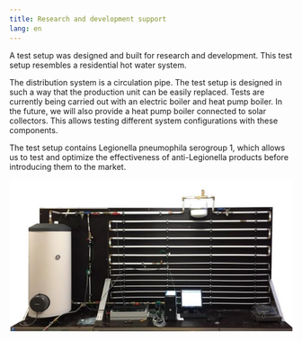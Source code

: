 ```yaml
---
title: Research and development support
lang: en
---
```

A test setup was designed and built for research and development. This test setup resembles a residential hot water system.

The distribution system is a circulation pipe. The test setup is designed in such a way that the production unit can be easily replaced. Tests are currently being carried out with an electric boiler and heat pump boiler. In the future, we will also provide a heat pump boiler connected to solar collectors. This allows testing different system configurations with these components.

The test setup contains Legionella pneumophila serogroup 1, which allows us to test and optimize the effectiveness of anti-Legionella products before introducing them to the market.

![](proefopstelling.jpg "Front view of our test setup")